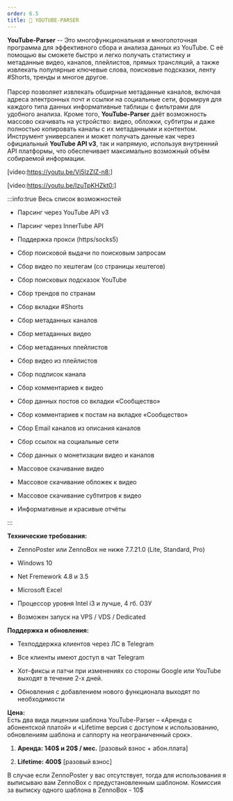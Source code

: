 ```yaml
---
order: 6.5
title: 💚 YOUTUBE-PARSER
---
```


**YouTube-Parser** -- Это многофункциональная и многопоточная программа для эффективного сбора и анализа данных из YouTube. С её помощью вы сможете быстро и легко получать статистику и метаданные видео, каналов, плейлистов, прямых трансляций, а также извлекать популярные ключевые слова, поисковые подсказки, ленту #Shorts, тренды и многое другое.\
\
Парсер позволяет извлекать обширные метаданные каналов, включая адреса электронных почт и ссылки на социальные сети, формируя для каждого типа данных информативные таблицы с фильтрами для удобного анализа. Кроме того, **YouTube-Parser** даёт возможность массово скачивать на устройство: видео, обложки, субтитры и даже полностью копировать каналы с их метаданными и контентом. Инструмент универсален и может получать данные как через официальный **YouTube API v3**, так и напрямую, используя внутренний API платформы, что обеспечивает максимально возможный объём собираемой информации.

[video:https://youtu.be/Vi5IzZIZ-n8:]

[video:https://youtu.be/IzuTpKHZkt0:]

:::info:true Весь список возможностей

-  Парсинг через YouTube API v3

-  Парсинг через InnerTube API

-  Поддержка прокси (https/socks5)

-  Сбор поисковой выдачи по поисковым запросам

-  Сбор видео по хештегам (со страницы хештегов)

-  Сбор поисковых подсказок YouTube

-  Сбор трендов по странам

-  Cбор вкладки #Shorts

-  Сбор метаданных каналов

-  Сбор метаданных видео

-  Сбор метаданных плейлистов

-  Сбор видео из плейлистов

-  Сбор подписок канала

-  Сбор комментариев к видео

-  Сбор данных постов со вкладки «Сообщество»

-  Сбор комментариев к постам на вкладке «Сообщество»

-  Сбор Email каналов из описания каналов

-  Сбор ссылок на социальные сети

-  Сбор данных о монетизации видео и каналов

-  Массовое скачивание видео

-  Массовое скачивание обложек к видео

-  Массовое скачивание субтитров к видео

-  Информативные и красивые отчёты

:::

**Технические требования:**

-  ZennoPoster или ZennoBox не ниже 7.7.21.0 (Lite, Standard, Pro)

-  Windows 10

-  Net Fremework 4.8 и 3.5

-  Microsoft Excel

-  Процессор уровня Intel i3 и лучше, 4 гб. ОЗУ

-  Возможен запуск на VPS / VDS / Dedicated

**Поддержка и обновления:**

-  Техподдержка клиентов через ЛС в Telegram

-  Все клиенты имеют доступ в чат Telegram

-  Хот-фиксы и патчи при изменениях со стороны Google или YouTube выходят в течение 2-х дней.

-  Обновления с добавлением нового функционала выходят по необходимости

**Цена:**\
Есть два вида лицензии шаблона YouTube-Parser – «Аренда с абонентской платой» и «Lifetime версия с доступом к использованию, обновлениям шаблона и саппорту на неограниченный срок».

1. **Аренда: 140\$ и 20\$ / мес.** \[разовый взнос + абон.плата\]

2. **Lifetime: 400\$** \[разовый взнос\]

В случае если ZennoPoster у вас отсутствует, тогда для использования я выписываю вам ZennoBox с предустановленным шаблоном. Комиссия за выписку одного шаблона в ZennoBox - 10\$